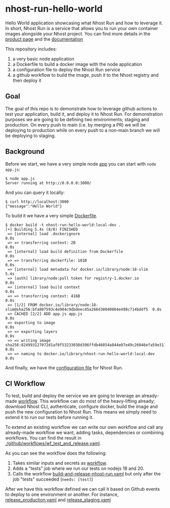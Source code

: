 # nhost-run-hello-world

Hello World application showcasing what Nhost Run and how to leverage it. In short, Nhost Run is a service that allows you to run your own container images alongside your Nhost project. You can find more details in the [product page](https://nhost.io/product/run) and the [documentation](https://docs.nhost.io/run)

This repository includes:

1. a very basic node application
2. a Dockerfile to build a docker image with the node application
3. a configuration file to deploy the Nhost Run service
4. a github workflow to build the image, push it to the Nhost registry and then deploy it

## Goal

The goal of this repo is to demonstrate how to leverage github actions to test your application, build it, and deploy it to Nhost Run. For demonstration purposes we are going to be defining two environments; staging and production. On every push to main (i.e. by merging a PR) we will be deploying to production while on every push to a non-main branch we will be deploying to staging.

## Background

Before we start, we have a very simple node [app](app.js) you can start with `node app.js`:

``` shell
$ node app.js
Server running at http://0.0.0.0:3000/
```

And you can query it locally:

``` shell
$ curl http://localhost:3000
{"message":"Hello World"}
```

To build it we have a very simple [Dockerfile](./Dockerfile).

``` shell
$ docker build -t nhost-run-hello-world:local-dev .
[+] Building 5.4s (8/8) FINISHED
 => [internal] load .dockerignore                                                                         0.0s
 => => transferring context: 2B                                                                           0.0s
 => [internal] load build definition from Dockerfile                                                      0.0s
 => => transferring dockerfile: 101B                                                                      0.0s
 => [internal] load metadata for docker.io/library/node:18-slim                                           5.4s
 => [auth] library/node:pull token for registry-1.docker.io                                               0.0s
 => [internal] load build context                                                                         0.0s
 => => transferring context: 416B                                                                         0.0s
 => [1/2] FROM docker.io/library/node:18-slim@sha256:bfa807593c4e904c9dbdeec45a266d38040804e498c714bddf5  0.0s
 => CACHED [2/2] ADD app.js app.js                                                                        0.0s
 => exporting to image                                                                                    0.0s
 => => exporting layers                                                                                   0.0s
 => => writing image sha256:824993127072d1af8f53233038d396ffdb46854a844e07e49c26046efa59e311              0.0s
 => => naming to docker.io/library/nhost-run-hello-world:local-dev                                        0.0s
```

And finally, we have the [configuration file](./nhost-service.toml) for Nhost Run.

## CI Workflow

To test, build and deploy the service we are going to leverage an already-made [workflow](https://github.com/nhost-actions/workflows#build-and-release-nhost-runyaml). This workflow can do most of the heavy-lifting already; download Nhost CLI, authenticate, configure docker, build the image and push the new configuration to Nhost Run. This means we simply need to extend it to run our tests before running it.

To extend an existing workflow we can write our own workflow and call any already-made workflow we want, adding tasks, dependencies or combining workflows. You can find the result in [./github/workflows/wf_test_and_release.yaml](wf_test_and_release.yaml).

As you can see the workflow does the following:

1. Takes similar inputs and secrets as [workflow](https://github.com/nhost-actions/workflows#build-and-release-nhost-runyaml).
2. Adds a "tests" job where we run our tests on nodejs 18 and 20.
3. Calls the workflow [build-and-release-nhost-run.yaml](https://github.com/nhost-actions/workflows#build-and-release-nhost-runyaml) but only after the job "tests" succeeded (`needs: [test]`)

After we have this workflow defined we can call it based on Github events to deploy to one environment or another. For instance, [release_production.yaml](.github/workflows/release_production.yaml) and [release_staging.yaml](.github/workflows/release_staging.yaml)
